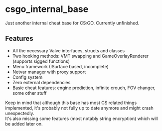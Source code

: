 # csgo_internal_base
Just another internal cheat base for CS:GO. Currently unfinished.

## Features
* All the necessary Valve interfaces, structs and classes
* Two hooking methods: VMT swapping and GameOverlayRenderer (supports sigged functions)
* Menu framework (ISurface based, incomplete)
* Netvar manager with proxy support
* Config system
* Zero external dependencies
* Basic cheat features: engine prediction, infinite crouch, FOV changer, some other stuff

Keep in mind that although this base has most CS related things implemented, it's probably not fully up to date anymore and might crash unexpectedly.  
It's also missing some features (most notably string encryption) which will be added later on.
